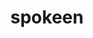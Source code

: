 ---
home: true
title: spokeen
heroImage: /logo.png
heroText: spokeen
tagline:  有关前端的博客
actionText: Get Started →
actionLink: /computer/javascript/Reference.md
actionColor: red
features:
- title: 邮箱
  details: soltuwork@163.com
- title: 追求
  details: 超越自己，追求卓越
- title: 过程
  details: 享受过程，追求结果
footer: MIT Licensed | Copyright © 2021-present spokeen
---
